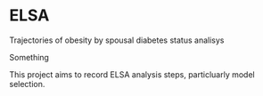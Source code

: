 # ELSA
Trajectories of obesity by spousal diabetes status analisys

Something

This project aims to record ELSA analysis steps, particluarly model selection. 
